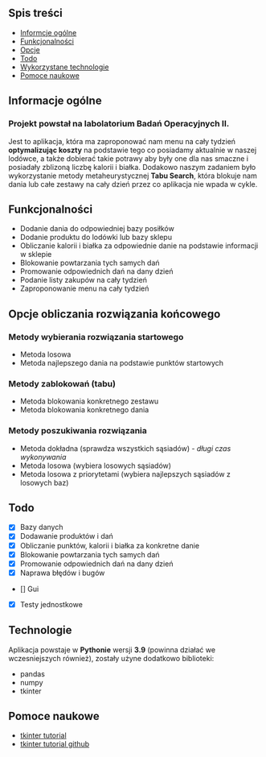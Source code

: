 ## Spis treści
* [Informcje ogólne](#informacje-ogólne)
* [Funkcjonalności](#funkcjonalności)
* [Opcje](#opcje-obliczania-rozwiązania-końcowego)
* [Todo](#Todo)
* [Wykorzystane technologie](#technologie)
* [Pomoce naukowe](#pomoce-naukowe)

## Informacje ogólne
### Projekt powstał na labolatorium Badań Operacyjnych II. 
Jest to aplikacja, która ma zaproponować nam menu na cały tydzień **optymalizując koszty** na podstawie tego co posiadamy aktualnie w naszej lodówce, 
a także dobierać takie potrawy aby były one dla nas smaczne i posiadały zblizoną liczbę kalorii i białka. 
Dodakowo naszym zadaniem było wykorzystanie metody metaheurystycznej **Tabu Search**, która blokuje nam dania lub całe zestawy na cały dzień przez co aplikacja nie wpada w cykle.

## Funkcjonalności
* Dodanie dania do odpowiedniej bazy posiłków
* Dodanie produktu do lodówki lub bazy sklepu
* Obliczanie kalorii i białka za odpowiednie danie na podstawie informacji w sklepie
* Blokowanie powtarzania tych samych dań 
* Promowanie odpowiednich dań na dany dzień 
* Podanie listy zakupów na cały tydzień
* Zaproponowanie menu na cały tydzień 

## Opcje obliczania rozwiązania końcowego

### Metody wybierania rozwiązania startowego
* Metoda losowa
* Metoda najlepszego dania na podstawie punktów startowych

### Metody zablokowań (tabu)
* Metoda blokowania konkretnego zestawu
* Metoda blokowania konkretnego dania 

### Metody poszukiwania rozwiązania
* Metoda dokładna (sprawdza wszystkich sąsiadów) - *długi czas wykonywania*
* Metoda losowa (wybiera losowych sąsiadów)
* Metoda losowa z priorytetami (wybiera najlepszych sąsiadów z losowych baz)

## Todo
- [x] Bazy danych 
- [x] Dodawanie produktów i dań 
- [x] Obliczanie punktów, kalorii i białka za konkretne danie
- [x] Blokowanie powtarzania tych samych dań 
- [x] Promowanie odpowiednich dań na dany dzień
- [x] Naprawa błędów i bugów
- [] Gui
- [x] Testy jednostkowe

## Technologie
Aplikacja powstaje w **Pythonie** wersji **3.9** (powinna działać we wczesniejszych również), zostały użyne dodatkowo biblioteki:
* pandas
* numpy
* tkinter

## Pomoce naukowe
* [tkinter tutorial](https://www.youtube.com/watch?v=YXPyB4XeYLA&t=1820s)
* [tkinter tutorial github](https://github.com/flatplanet/Intro-To-TKinter-Youtube-Course)

 
 
